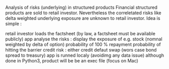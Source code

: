 Analysis of risks (underlying) in structured products Financial structured products are sold to retail investor. Nevertheless the correletated risks like delta weighted underlying exposure are unknown to retail investor. Idea is simple :

retail investor loads the factsheet (by law, a factsheet must be available publicly)
app analyse the risks :
display the exposure of e.g. stock (nomnal weighted by delta of option)
probability of 100 % repayment
probability of hitting the barrier
credit risk : either credit defaut swap (wors case bond spread to treasury)
app is runned localy (avoidimg any data issue)
although done in Python3, product will be be an exec file (focus on Mac)
